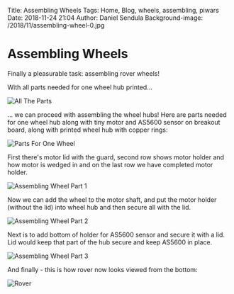 Title: Assembling Wheels
Tags: Home, Blog, wheels, assembling, piwars
Date: 2018-11-24 21:04
Author: Daniel Sendula
Background-image: /2018/11/assembling-wheel-0.jpg

# Assembling Wheels

Finally a pleasurable task: assembling rover wheels!

With all parts needed for one wheel hub printed...

![All The Parts](/2018/11/parts-for-wheels.jpg "All The Parts")

... we can proceed with assembling the wheel hubs! Here are parts needed for one wheel hub along with tiny motor
and AS5600 sensor on breakout board, along with printed wheel hub with copper rings:

<!-- TEASER_END -->

![Parts For One Wheel](/2018/11/parts-for-one-wheel.jpg "Parts For One Wheel")

First there's motor lid with the guard, second row shows motor holder and how motor is wedged in and on the last row
we have completed motor holder.

![Assembling Wheel Part 1](/2018/11/assembling-wheel-1.jpg "Assembling Wheel Part 1")

Now we can add the wheel to the motor shaft, and put the motor holder (without the lid) into wheel hub and then secure all with the lid.

![Assembling Wheel Part 2](/2018/11/assembling-wheel-2.jpg "Assembling Wheel Part 2")

Next is to add bottom of holder for AS5600 sensor and secure it with a lid. Lid would keep that part of the hub secure and keep AS5600 in place.

![Assembling Wheel Part 3](/2018/11/assembling-wheel-3.jpg "Assembling Wheel Part 3")

And finally - this is how rover now looks viewed from the bottom:

![Rover](/2018/11/assembling-rover-bottom.jpg "Rover")
